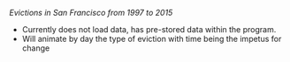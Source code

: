 *Evictions in San Francisco from 1997 to 2015*

- Currently does not load data, has pre-stored data within the program.
- Will animate by day the type of eviction with time being the impetus for change